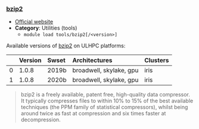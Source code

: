 ### [bzip2](https://sourceware.org/bzip2)

* [Official website](https://sourceware.org/bzip2)
* __Category__: Utilities (tools)
    -  `module load tools/bzip2[/<version>]`

Available versions of [bzip2](https://sourceware.org/bzip2) on ULHPC platforms:

|    | Version   | Swset   | Architectures           | Clusters   |
|---:|:----------|:--------|:------------------------|:-----------|
|  0 | 1.0.8     | 2019b   | broadwell, skylake, gpu | iris       |
|  1 | 1.0.8     | 2020b   | broadwell, skylake, gpu | iris       |

> bzip2 is a freely available, patent free, high-quality data compressor. It typically compresses files to within 10% to 15% of the best available techniques (the PPM family of statistical compressors), whilst being around twice as fast at compression and six times faster at decompression.

